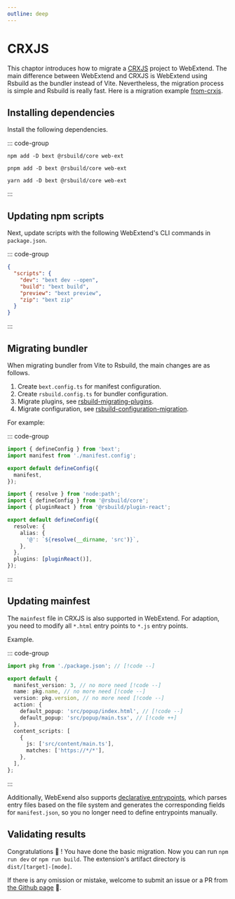 ```yaml
---
outline: deep
---
```


# CRXJS

This chaptor introduces how to migrate a [CRXJS](https://crxjs.dev/vite-plugin) project to WebExtend. The main difference between WebExtend and CRXJS is WebExtend using Rsbuild as the bundler instead of Vite. Nevertheless, the migration process is simple and Rsbuild is really fast. Here is a migration example [from-crxjs](https://github.com/web-extend/examples/pull/7/files).

## Installing dependencies

Install the following dependencies.

::: code-group

```shell [npm]
npm add -D bext @rsbuild/core web-ext
```

```shell [pnpm]
pnpm add -D bext @rsbuild/core web-ext
```

```shell [yarn]
yarn add -D bext @rsbuild/core web-ext
```

:::

## Updating npm scripts

Next, update scripts with the following WebExtend's CLI commands in `package.json`.

::: code-group

```json [package.json]
{
  "scripts": {
    "dev": "bext dev --open",
    "build": "bext build",
    "preview": "bext preview",
    "zip": "bext zip"
  }
}
```

:::

## Migrating bundler

When migrating bundler from Vite to Rsbuild, the main changes are as follows.

1. Create `bext.config.ts` for manifest configuration.
2. Create `rsbuild.config.ts` for bundler configuration.
3. Migrate plugins, see [rsbuild-migrating-plugins](https://rsbuild.rs/guide/migration/vite#migrating-plugins).
4. Migrate configuration, see [rsbuild-configuration-migration](https://rsbuild.rs/guide/migration/vite#configuration-migration).

For example:

::: code-group

```ts [bext.config.ts]
import { defineConfig } from 'bext';
import manifest from './manifest.config';

export default defineConfig({
  manifest,
});
```

```ts [rsbuild.config.ts]
import { resolve } from 'node:path';
import { defineConfig } from '@rsbuild/core';
import { pluginReact } from '@rsbuild/plugin-react';

export default defineConfig({
  resolve: {
    alias: {
      '@': `${resolve(__dirname, 'src')}`,
    },
  },
  plugins: [pluginReact()],
});
```

:::

## Updating mainfest

The `mainfest` file in CRXJS is also supported in WebExtend. For adaption, you need to modify all `*.html` entry points to `*.js` entry points.

Example.

::: code-group

```ts [manifest.config.ts]
import pkg from './package.json'; // [!code --]

export default {
  manifest_version: 3, // no more need [!code --]
  name: pkg.name, // no more need [!code --]
  version: pkg.version, // no more need [!code --]
  action: {
    default_popup: 'src/popup/index.html', // [!code --]
    default_popup: 'src/popup/main.tsx', // [!code ++]
  },
  content_scripts: [
    {
      js: ['src/content/main.ts'],
      matches: ['https://*/*'],
    },
  ],
};
```

:::

Additionally, WebExend also supports [declarative entrypoints](../essentials/entrypoints.md), which parses entry files based on the file system and generates the corresponding fields for `manifest.json`, so you no longer need to define entrypoints manually.

## Validating results

Congratulations 🎉 ! You have done the basic migration. Now you can run `npm run dev` or `npm run build`. The extension's artifact directory is `dist/[target]-[mode]`.

If there is any omission or mistake, welcome to submit an issue or a PR from [the Github page](https://github.com/web-extend/web-extend) 🤝.
